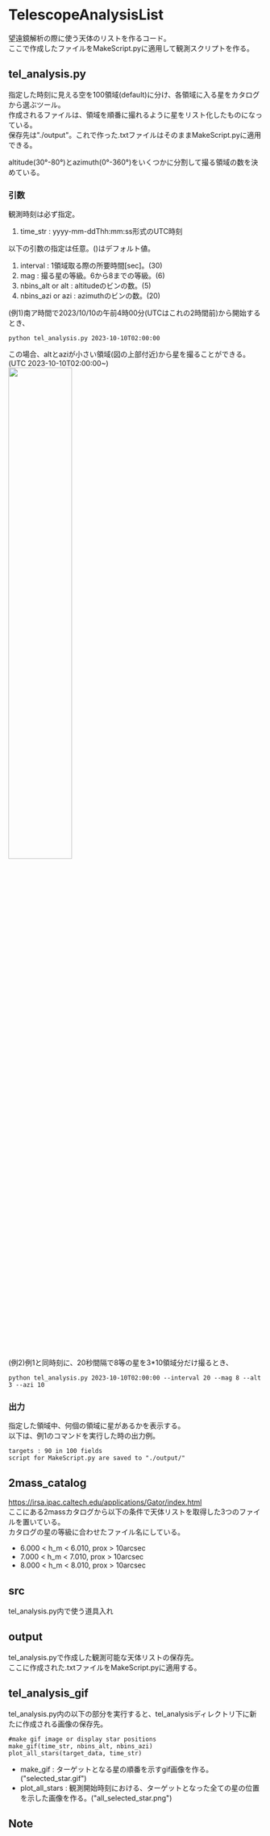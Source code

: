 # TelescopeAnalysisList
望遠鏡解析の際に使う天体のリストを作るコード。  
ここで作成したファイルをMakeScript.pyに適用して観測スクリプトを作る。

## tel_analysis.py
指定した時刻に見える空を100領域(default)に分け、各領域に入る星をカタログから選ぶツール。  
作成されるファイルは、領域を順番に撮れるように星をリスト化したものになっている。  
保存先は"./output"。これで作った.txtファイルはそのままMakeScript.pyに適用できる。  
  
altitude(30°-80°)とazimuth(0°-360°)をいくつかに分割して撮る領域の数を決めている。
### 引数
  観測時刻は必ず指定。
  1. time_str : yyyy-mm-ddThh:mm:ss形式のUTC時刻  
  
  以下の引数の指定は任意。()はデフォルト値。
  1. interval : 1領域取る際の所要時間[sec]。(30)
  2. mag : 撮る星の等級。6から8までの等級。(6)
  3. nbins_alt or alt : altitudeのビンの数。(5)
  4. nbins_azi or azi : azimuthのビンの数。(20)

  (例1)南ア時間で2023/10/10の午前4時00分(UTCはこれの2時間前)から開始するとき、
  ```
  python tel_analysis.py 2023-10-10T02:00:00
  ```
  この場合、altとaziが小さい領域(図の上部付近)から星を撮ることができる。(UTC 2023-10-10T02:00:00~)  
  <img src="https://github.com/tomo729310/TelescopeAnalysisList/assets/95862047/dce94add-fa47-4567-b42e-8f333dd51d62" width="50%" />

  (例2)例1と同時刻に、20秒間隔で8等の星を3*10領域分だけ撮るとき、
  ```
  python tel_analysis.py 2023-10-10T02:00:00 --interval 20 --mag 8 --alt 3 --azi 10
  ```

### 出力
  指定した領域中、何個の領域に星があるかを表示する。  
  以下は、例1のコマンドを実行した時の出力例。
  ```
  targets : 90 in 100 fields
  script for MakeScript.py are saved to "./output/"
  ```

## 2mass_catalog
https://irsa.ipac.caltech.edu/applications/Gator/index.html  
ここにある2massカタログから以下の条件で天体リストを取得した3つのファイルを置いている。  
カタログの星の等級に合わせたファイル名にしている。
  - 6.000 < h_m < 6.010, prox > 10arcsec
  - 7.000 < h_m < 7.010, prox > 10arcsec
  - 8.000 < h_m < 8.010, prox > 10arcsec

## src
tel_analysis.py内で使う道具入れ

## output
tel_analysis.pyで作成した観測可能な天体リストの保存先。  
ここに作成された.txtファイルをMakeScript.pyに適用する。

## tel_analysis_gif
tel_analysis.py内の以下の部分を実行すると、tel_analysisディレクトリ下に新たに作成される画像の保存先。
```
#make gif image or display star positions
make_gif(time_str, nbins_alt, nbins_azi)
plot_all_stars(target_data, time_str)
```
- make_gif : ターゲットとなる星の順番を示すgif画像を作る。("selected_star.gif")
- plot_all_stars : 観測開始時刻における、ターゲットとなった全ての星の位置を示した画像を作る。("all_selected_star.png")

## Note

